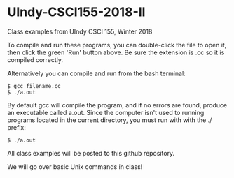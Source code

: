 # UIndy-CSCI155-2018-II
Class examples from UIndy CSCI 155, Winter 2018

To compile and run these programs, you can double-click the file to open it,
then click the green 'Run' button above.  Be sure the extension is .cc so it
is compiled correctly.

Alternatively you can compile and run from the bash terminal:
```
$ gcc filename.cc
$ ./a.out
```

By default gcc will compile the program, and if no errors are found, produce an
executable called a.out.  Since the computer isn't used to running programs
located in the current directory, you must run with with the ./ prefix:
```
$ ./a.out
```

All class examples will be posted to this github repository.

We will go over basic Unix commands in class!